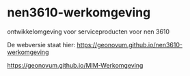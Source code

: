 # nen3610-werkomgeving
ontwikkelomgeving voor serviceproducten voor nen 3610

De webversie staat hier:
https://geonovum.github.io/nen3610-werkomgeving

<https://geonovum.github.io/MIM-Werkomgeving>